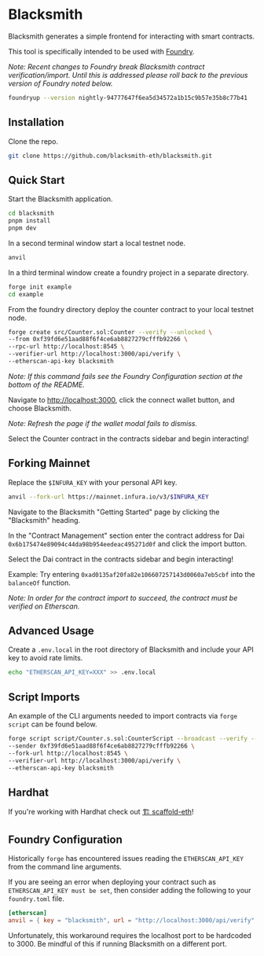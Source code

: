 # Blacksmith

Blacksmith generates a simple frontend for interacting with smart contracts.

This tool is specifically intended to be used with [Foundry](https://getfoundry.sh/).

_Note: Recent changes to Foundry break Blacksmith contract verification/import. Until this is addressed please roll back to the previous version of Foundry noted below._

```bash
foundryup --version nightly-94777647f6ea5d34572a1b15c9b57e35b8c77b41
```

## Installation

Clone the repo.

```bash
git clone https://github.com/blacksmith-eth/blacksmith.git
```

## Quick Start

Start the Blacksmith application.

```bash
cd blacksmith
pnpm install
pnpm dev
```

In a second terminal window start a local testnet node.

```bash
anvil
```

In a third terminal window create a foundry project in a separate directory.

```bash
forge init example
cd example
```

From the foundry directory deploy the counter contract to your local testnet node.

```bash
forge create src/Counter.sol:Counter --verify --unlocked \
--from 0xf39fd6e51aad88f6f4ce6ab8827279cfffb92266 \
--rpc-url http://localhost:8545 \
--verifier-url http://localhost:3000/api/verify \
--etherscan-api-key blacksmith
```

_Note: If this command fails see the Foundry Configuration section at the bottom of the README._

Navigate to [http://localhost:3000](http://localhost:3000), click the connect wallet button, and choose Blacksmith.

_Note: Refresh the page if the wallet modal fails to dismiss._

Select the Counter contract in the contracts sidebar and begin interacting!

## Forking Mainnet

Replace the `$INFURA_KEY` with your personal API key.

```bash
anvil --fork-url https://mainnet.infura.io/v3/$INFURA_KEY
```

Navigate to the Blacksmith "Getting Started" page by clicking the "Blacksmith" heading.

In the "Contract Management" section enter the contract address for Dai `0x6b175474e89094c44da98b954eedeac495271d0f` and click the import button.

Select the Dai contract in the contracts sidebar and begin interacting!

Example: Try entering `0xad0135af20fa82e106607257143d0060a7eb5cbf` into the `balanceOf` function.

_Note: In order for the contract import to succeed, the contract must be verified on Etherscan._

## Advanced Usage

Create a `.env.local` in the root directory of Blacksmith and include your API key to avoid rate limits.

```bash
echo "ETHERSCAN_API_KEY=XXX" >> .env.local
```

## Script Imports

An example of the CLI arguments needed to import contracts via `forge script` can be found below.

```bash
forge script script/Counter.s.sol:CounterScript --broadcast --verify --unlocked \
--sender 0xf39fd6e51aad88f6f4ce6ab8827279cfffb92266 \
--fork-url http://localhost:8545 \
--verifier-url http://localhost:3000/api/verify \
--etherscan-api-key blacksmith
```

## Hardhat

If you're working with Hardhat check out [🏗 scaffold-eth](https://github.com/scaffold-eth/scaffold-eth)!

## Foundry Configuration

Historically `forge` has encountered issues reading the `ETHERSCAN_API_KEY` from the command line arguments.

If you are seeing an error when deploying your contract such as `ETHERSCAN_API_KEY must be set`, then consider adding the following to your `foundry.toml` file.

```toml
[etherscan]
anvil = { key = "blacksmith", url = "http://localhost:3000/api/verify" }
```

Unfortunately, this workaround requires the localhost port to be hardcoded to 3000. Be mindful of this if running Blacksmith on a different port.
